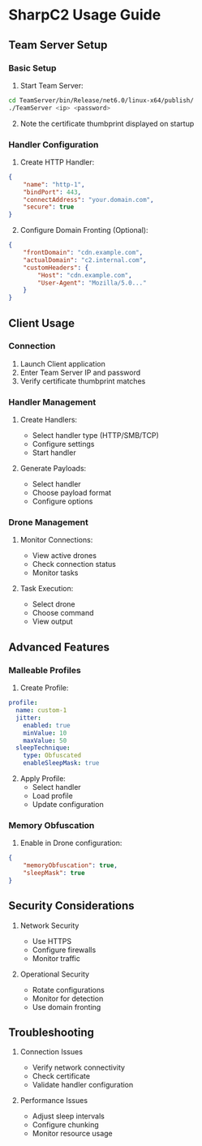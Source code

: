 # SharpC2 Usage Guide

## Team Server Setup

### Basic Setup
1. Start Team Server:
```bash
cd TeamServer/bin/Release/net6.0/linux-x64/publish/
./TeamServer <ip> <password>
```

2. Note the certificate thumbprint displayed on startup

### Handler Configuration
1. Create HTTP Handler:
```json
{
    "name": "http-1",
    "bindPort": 443,
    "connectAddress": "your.domain.com",
    "secure": true
}
```

2. Configure Domain Fronting (Optional):
```json
{
    "frontDomain": "cdn.example.com",
    "actualDomain": "c2.internal.com",
    "customHeaders": {
        "Host": "cdn.example.com",
        "User-Agent": "Mozilla/5.0..."
    }
}
```

## Client Usage

### Connection
1. Launch Client application
2. Enter Team Server IP and password
3. Verify certificate thumbprint matches

### Handler Management
1. Create Handlers:
   - Select handler type (HTTP/SMB/TCP)
   - Configure settings
   - Start handler

2. Generate Payloads:
   - Select handler
   - Choose payload format
   - Configure options

### Drone Management
1. Monitor Connections:
   - View active drones
   - Check connection status
   - Monitor tasks

2. Task Execution:
   - Select drone
   - Choose command
   - View output

## Advanced Features

### Malleable Profiles
1. Create Profile:
```yaml
profile:
  name: custom-1
  jitter:
    enabled: true
    minValue: 10
    maxValue: 50
  sleepTechnique:
    type: Obfuscated
    enableSleepMask: true
```

2. Apply Profile:
   - Select handler
   - Load profile
   - Update configuration

### Memory Obfuscation
1. Enable in Drone configuration:
```json
{
    "memoryObfuscation": true,
    "sleepMask": true
}
```

## Security Considerations
1. Network Security
   - Use HTTPS
   - Configure firewalls
   - Monitor traffic

2. Operational Security
   - Rotate configurations
   - Monitor for detection
   - Use domain fronting

## Troubleshooting
1. Connection Issues
   - Verify network connectivity
   - Check certificate
   - Validate handler configuration

2. Performance Issues
   - Adjust sleep intervals
   - Configure chunking
   - Monitor resource usage
